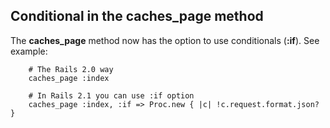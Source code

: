 <!-- -*- mode: markdown; coding: utf-8; -*- -->

## Conditional in the caches\_page method

The **caches\_page** method now has the option to use conditionals (**:if**). See example:

        # The Rails 2.0 way
        caches_page :index

        # In Rails 2.1 you can use :if option
        caches_page :index, :if => Proc.new { |c| !c.request.format.json? }

